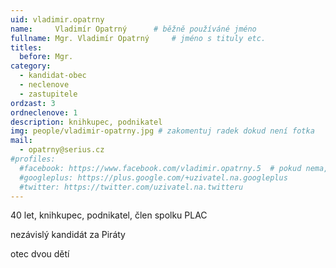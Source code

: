 ```yaml
---
uid: vladimir.opatrny
name:     Vladimír Opatrný   	# běžně používáné jméno
fullname: Mgr. Vladimír Opatrný   	# jméno s tituly etc.
titles:
  before: Mgr.
category:
  - kandidat-obec
  - neclenove
  - zastupitele
ordzast: 3  
ordneclenove: 1
description: knihkupec, podnikatel
img: people/vladimir-opatrny.jpg # zakomentuj radek dokud není fotka
mail:
  - opatrny@serius.cz
#profiles:
  #facebook: https://www.facebook.com/vladimir.opatrny.5  # pokud nema, staci smazat tuto radku
  #googleplus: https://plus.google.com/+uzivatel.na.googleplus
  #twitter: https://twitter.com/uzivatel.na.twitteru
---
```


40 let, knihkupec, podnikatel, člen spolku PLAC

nezávislý kandidát za Piráty

otec dvou dětí
